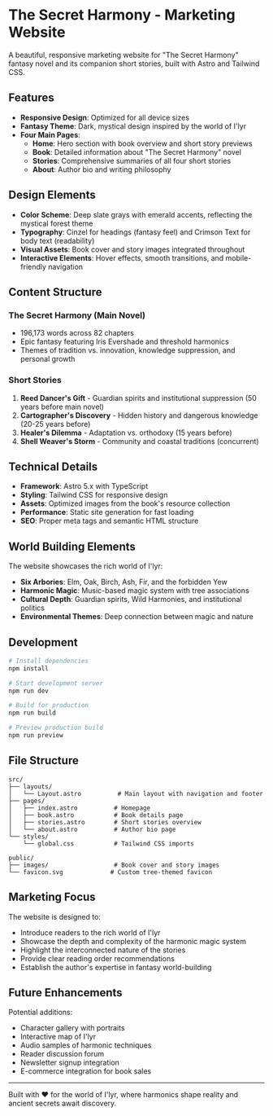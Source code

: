 # The Secret Harmony - Marketing Website

A beautiful, responsive marketing website for "The Secret Harmony" fantasy novel and its companion short stories, built with Astro and Tailwind CSS.

## Features

- **Responsive Design**: Optimized for all device sizes
- **Fantasy Theme**: Dark, mystical design inspired by the world of I'lyr
- **Four Main Pages**:
  - **Home**: Hero section with book overview and short story previews
  - **Book**: Detailed information about "The Secret Harmony" novel
  - **Stories**: Comprehensive summaries of all four short stories
  - **About**: Author bio and writing philosophy

## Design Elements

- **Color Scheme**: Deep slate grays with emerald accents, reflecting the mystical forest theme
- **Typography**: Cinzel for headings (fantasy feel) and Crimson Text for body text (readability)
- **Visual Assets**: Book cover and story images integrated throughout
- **Interactive Elements**: Hover effects, smooth transitions, and mobile-friendly navigation

## Content Structure

### The Secret Harmony (Main Novel)
- 196,173 words across 82 chapters
- Epic fantasy featuring Iris Evershade and threshold harmonics
- Themes of tradition vs. innovation, knowledge suppression, and personal growth

### Short Stories
1. **Reed Dancer's Gift** - Guardian spirits and institutional suppression (50 years before main novel)
2. **Cartographer's Discovery** - Hidden history and dangerous knowledge (20-25 years before)
3. **Healer's Dilemma** - Adaptation vs. orthodoxy (15 years before)
4. **Shell Weaver's Storm** - Community and coastal traditions (concurrent)

## Technical Details

- **Framework**: Astro 5.x with TypeScript
- **Styling**: Tailwind CSS for responsive design
- **Assets**: Optimized images from the book's resource collection
- **Performance**: Static site generation for fast loading
- **SEO**: Proper meta tags and semantic HTML structure

## World Building Elements

The website showcases the rich world of I'lyr:
- **Six Arbories**: Elm, Oak, Birch, Ash, Fir, and the forbidden Yew
- **Harmonic Magic**: Music-based magic system with tree associations
- **Cultural Depth**: Guardian spirits, Wild Harmonies, and institutional politics
- **Environmental Themes**: Deep connection between magic and nature

## Development

```bash
# Install dependencies
npm install

# Start development server
npm run dev

# Build for production
npm run build

# Preview production build
npm run preview
```

## File Structure

```
src/
├── layouts/
│   └── Layout.astro          # Main layout with navigation and footer
├── pages/
│   ├── index.astro          # Homepage
│   ├── book.astro           # Book details page
│   ├── stories.astro        # Short stories overview
│   └── about.astro          # Author bio page
└── styles/
    └── global.css           # Tailwind CSS imports

public/
├── images/                  # Book cover and story images
└── favicon.svg             # Custom tree-themed favicon
```

## Marketing Focus

The website is designed to:
- Introduce readers to the rich world of I'lyr
- Showcase the depth and complexity of the harmonic magic system
- Highlight the interconnected nature of the stories
- Provide clear reading order recommendations
- Establish the author's expertise in fantasy world-building

## Future Enhancements

Potential additions:
- Character gallery with portraits
- Interactive map of I'lyr
- Audio samples of harmonic techniques
- Reader discussion forum
- Newsletter signup integration
- E-commerce integration for book sales

---

Built with ❤️ for the world of I'lyr, where harmonics shape reality and ancient secrets await discovery.
